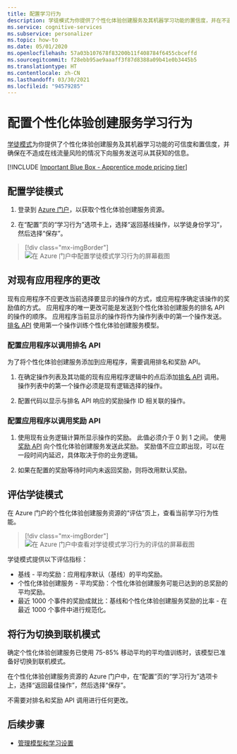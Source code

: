 ```yaml
---
title: 配置学习行为
description: 学徒模式为你提供了个性化体验创建服务及其机器学习功能的置信度，并在不造成在线流量风险的情况下提供向服务发送可从其获知的信息的指标。
ms.service: cognitive-services
ms.subservice: personalizer
ms.topic: how-to
ms.date: 05/01/2020
ms.openlocfilehash: 57a03b107678f83200b11f408784f6455cbceffd
ms.sourcegitcommit: f28ebb95ae9aaaff3f87d8388a09b41e0b3445b5
ms.translationtype: HT
ms.contentlocale: zh-CN
ms.lasthandoff: 03/30/2021
ms.locfileid: "94579285"
---
```

# <a name="configure-the-personalizer-learning-behavior"></a>配置个性化体验创建服务学习行为

[学徒模式](concept-apprentice-mode.md)为你提供了个性化体验创建服务及其机器学习功能的可信度和置信度，并确保在不造成在线流量风险的情况下向服务发送可从其获知的信息。

[!INCLUDE [Important Blue Box - Apprentice mode pricing tier](./includes/important-apprentice-mode.md)]

## <a name="configure-apprentice-mode"></a>配置学徒模式

1. 登录到 [Azure 门户](https://portal.azure.com)，以获取个性化体验创建服务资源。

1. 在“配置”页的“学习行为”选项卡上，选择“返回基线操作，以学徒身份学习”，然后选择“保存”。

> [!div class="mx-imgBorder"]
> ![在 Azure 门户中配置学徒模式学习行为的屏幕截图](media/settings/configure-learning-behavior-azure-portal.png)

## <a name="changes-to-the-existing-application"></a>对现有应用程序的更改

现有应用程序不应更改当前选择要显示的操作的方式，或应用程序确定该操作的奖励值的方式。 应用程序的唯一更改可能是发送到个性化体验创建服务的排名 API 的操作的顺序。 应用程序当前显示的操作将作为操作列表中的第一个操作发送。 [排名 API](https://westus2.dev.cognitive.microsoft.com/docs/services/personalizer-api/operations/Rank) 使用第一个操作训练个性化体验创建服务模型。

### <a name="configure-your-application-to-call-the-rank-api"></a>配置应用程序以调用排名 API

为了将个性化体验创建服务添加到应用程序，需要调用排名和奖励 API。

1. 在确定操作列表及其功能的现有应用程序逻辑中的点后添加[排名 API](https://westus2.dev.cognitive.microsoft.com/docs/services/personalizer-api/operations/Rank) 调用。 操作列表中的第一个操作必须是现有逻辑选择的操作。

1. 配置代码以显示与排名 API 响应的奖励操作 ID 相关联的操作。

### <a name="configure-your-application-to-call-reward-api"></a>配置应用程序以调用奖励 API

1. 使用现有业务逻辑计算所显示操作的奖励。 此值必须介于 0 到 1 之间。 使用[奖励 API](https://westus2.dev.cognitive.microsoft.com/docs/services/personalizer-api/operations/Reward) 向个性化体验创建服务发送此奖励。 奖励值不应立即出现，可以在一段时间内延迟，具体取决于你的业务逻辑。

1. 如果在配置的奖励等待时间内未返回奖励，则将改用默认奖励。

## <a name="evaluate-apprentice-mode"></a>评估学徒模式

在 Azure 门户的个性化体验创建服务资源的“评估”页上，查看当前学习行为性能。

> [!div class="mx-imgBorder"]
> ![在 Azure 门户中查看对学徒模式学习行为的评估的屏幕截图](media/settings/evaluate-apprentice-mode.png)

学徒模式提供以下评估指标：
* 基线 - 平均奖励：应用程序默认（基线）的平均奖励。
* 个性化体验创建服务 - 平均奖励：个性化体验创建服务可能已达到的总奖励的平均奖励。
* 最近 1000 个事件的奖励成就比：基线和个性化体验创建服务奖励的比率 - 在最近 1000 个事件中进行规范化。

## <a name="switch-behavior-to-online-mode"></a>将行为切换到联机模式

确定个性化体验创建服务已使用 75-85% 移动平均的平均值训练时，该模型已准备好切换到联机模式。

在个性化体验创建服务资源的 Azure 门户中，在“配置”页的“学习行为”选项卡上，选择“返回最佳操作”，然后选择“保存”。

不需要对排名和奖励 API 调用进行任何更改。

## <a name="next-steps"></a>后续步骤

* [管理模型和学习设置](how-to-manage-model.md)
